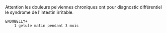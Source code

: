 Attention les douleurs pelviennes chroniques ont pour diagnostic différentiel le syndrome de l'intestin irritable.

```
ENDOBELLY+
	1 gelule matin pendant 3 mois
```
